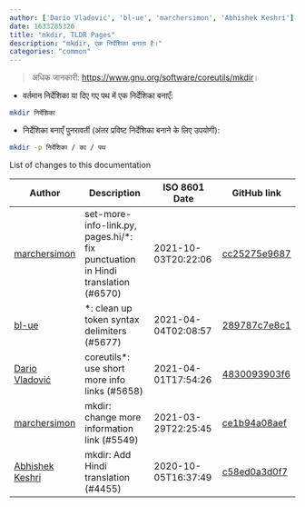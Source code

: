 ```yaml
---
author: ['Dario Vladović', 'bl-ue', 'marchersimon', 'Abhishek Keshri']
date: 1633285326
title: "mkdir, TLDR Pages"
description: "mkdir, एक निर्देशिका बनाता है।"
categories: "common"
---
```

> अधिक जानकारी: <https://www.gnu.org/software/coreutils/mkdir>।

- वर्तमान निर्देशिका या दिए गए पथ में एक निर्देशिका बनाएँ:

```bash
mkdir निर्देशिका
```

- निर्देशिका बनाएँ पुनरावर्ती (अंतर प्रविष्ट निर्देशिका बनाने के लिए उपयोगी):

```bash
mkdir -p निर्देशिका / का / पथ
```
List of changes to this documentation


Author | Description | ISO 8601 Date | GitHub link
------|-----|-----|-----
[marchersimon](mailto:50295997+marchersimon@users.noreply.github.com) | set-more-info-link.py, pages.hi/*: fix punctuation in Hindi translation (#6570) | 2021-10-03T20:22:06 | [cc25275e9687](https://github.com/tldr-pages/tldr/commit/cc25275e968713b5913477c768b61716c430d23c)
[bl-ue](mailto:54780737+bl-ue@users.noreply.github.com) | *: clean up token syntax delimiters (#5677) | 2021-04-04T02:08:57 | [289787c7e8c1](https://github.com/tldr-pages/tldr/commit/289787c7e8c1177742d23004198253154fe50c3c)
[Dario Vladović](mailto:d.vladimyr@gmail.com) | coreutils*: use short more info links (#5658) | 2021-04-01T17:54:26 | [4830093903f6](https://github.com/tldr-pages/tldr/commit/4830093903f66ccf3ebbc2ecf477286e45edac59)
[marchersimon](mailto:50295997+marchersimon@users.noreply.github.com) | mkdir: change more information link (#5549) | 2021-03-29T22:25:45 | [ce1b94a08aef](https://github.com/tldr-pages/tldr/commit/ce1b94a08aefa8ed865371c155f0e2a7fb622d6c)
[Abhishek Keshri](mailto:keshri.abhishek63@gmail.com) | mkdir: Add Hindi translation (#4455) | 2020-10-05T16:37:49 | [c58ed0a3d0f7](https://github.com/tldr-pages/tldr/commit/c58ed0a3d0f73c9326275a4ebd3c85551874a2ff)

